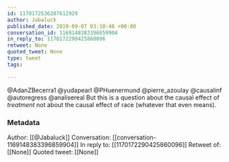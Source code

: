 ```yaml
---
id: 1170172536287612929
author: Jabaluck
published_date: 2019-09-07 03:10:48 +00:00
conversation_id: 1169148383396859904
in_reply_to: 1170172290425860096
retweet: None
quoted_tweet: None
type: tweet
tags:

---
```


@AdanZBecerra1 @yudapearl @PHuenermund @pierre_azoulay @causalinf @autoregress @analisereal But this is a question about the causal effect of *treatment* not about the causal effect of race (whatever that even means).

### Metadata

Author: [[@Jabaluck]]
Conversation: [[conversation-1169148383396859904]]
In reply to: [[1170172290425860096]]
Retweet of: [[None]]
Quoted tweet: [[None]]
